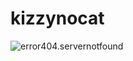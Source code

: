 # kizzynocat
![error404.servernotfound](https://www.google.com/url?sa=i&url=https%3A%2F%2Fwww.vhv.rs%2Fviewpic%2FmhohJh_new-2019-dodge-challenger-srt-hellcat-2019-dodge%2F&psig=AOvVaw24pvOJTG_HF5xnwBHG7UEl&ust=1637076490225000&source=images&cd=vfe&ved=0CAgQjRxqFwoTCJj7gqvXmvQCFQAAAAAdAAAAABAD)
